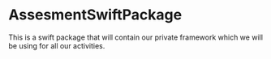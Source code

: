 # AssesmentSwiftPackage
This is a swift package that will contain our private framework which we will be using for all our activities. 
